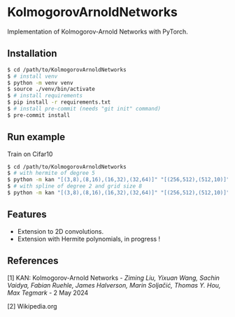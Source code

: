 # KolmogorovArnoldNetworks

Implementation of Kolmogorov-Arnold Networks with PyTorch.

## Installation

```bash
$ cd /path/to/KolmogorovArnoldNetworks
$ # install venv
$ python -m venv venv
$ source ./venv/bin/activate
$ # install requirements
$ pip install -r requirements.txt
$ # install pre-commit (needs "git init" command)
$ pre-commit install
```

## Run example

Train on Cifar10

```bash
$ cd /path/to/KolmogorovArnoldNetworks
$ # with hermite of degree 5
$ python -m kan "[(3,8),(8,16),(16,32),(32,64)]" "[(256,512),(512,10)]" -k 3 -s 2 -p 1 -r "silu" -a "hermite" -a "n=5" train "cifar10" "./out/cifar10" "./out/train_hermite_cifar10" -lr 1e-4 -b 64 -e 100 --train-ratio 0.7 --cuda --save-every 256
$ # with spline of degree 2 and grid size 8
$ python -m kan "[(3,8),(8,16),(16,32),(32,64)]" "[(256,512),(512,10)]" -k 3 -s 2 -p 1 -r "silu" -a "b-spline" -a "degree=2" -a "grid_size=8" train "cifar10" "./out/cifar10" "./out/train_bspline_cifar10" -lr 1e-4 -b 64 -e 100 --train-ratio 0.7 --cuda --save-every 256
```

## Features

- Extension to 2D convolutions.
- Extension with Hermite polynomials, in progress !

## References

[1] KAN: Kolmogorov-Arnold Networks - *Ziming Liu, Yixuan Wang, Sachin Vaidya, Fabian Ruehle, James Halverson, Marin Soljačić, Thomas Y. Hou, Max Tegmark* - 2 May 2024

[2] Wikipedia.org

